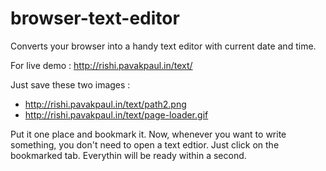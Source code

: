 # browser-text-editor
Converts your browser into a handy text editor with current date and time.

For live demo :  http://rishi.pavakpaul.in/text/

Just save these two images : 
- http://rishi.pavakpaul.in/text/path2.png
- http://rishi.pavakpaul.in/text/page-loader.gif

Put it one place and bookmark it.
Now, whenever you want to write something, you don't need to open a text edtior.
Just click on the bookmarked tab.
Everythin will be ready within a second.
